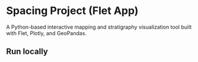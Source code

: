 # Spacing Project (Flet App)

A Python-based interactive mapping and stratigraphy visualization tool built with Flet, Plotly, and GeoPandas.

## Run locally
```bash
